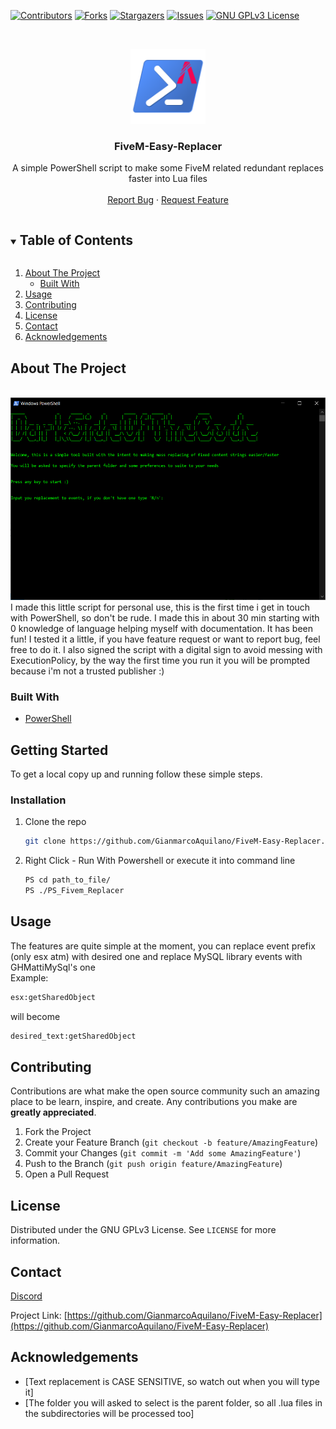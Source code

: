<!--
*** Thanks for checking out the Best-README-Template. If you have a suggestion
*** that would make this better, please fork the repo and create a pull request
*** or simply open an issue with the tag "enhancement".
*** Thanks again! Now go create something AMAZING! :D
***
***
***
*** To avoid retyping too much info. Do a search and replace for the following:
*** GianmarcoAquilano, repo_name, twitter_handle, email, project_title, project_description
-->



<!-- PROJECT SHIELDS -->
<!--
*** I'm using markdown "reference style" links for readability.
*** Reference links are enclosed in brackets [ ] instead of parentheses ( ).
*** See the bottom of this document for the declaration of the reference variables
*** for contributors-url, forks-url, etc. This is an optional, concise syntax you may use.
*** https://www.markdownguide.org/basic-syntax/#reference-style-links
-->
[![Contributors][contributors-shield]][contributors-url]
[![Forks][forks-shield]][forks-url]
[![Stargazers][stars-shield]][stars-url]
[![Issues][issues-shield]][issues-url]
[![GNU GPLv3 License][license-shield]][license-url]


<!-- PROJECT LOGO -->
<br />
<p align="center">
  <a href="https://github.com/GianmarcoAquilano/FiveM-Easy-Replacer">
    <img src="images/logo.png" alt="Logo" width="120" height="120">
  </a>

  <h3 align="center">FiveM-Easy-Replacer</h3>

  <p align="center">
    A simple PowerShell script to make some FiveM related redundant replaces faster into Lua files
    <br />
    <br />
    <a href="https://github.com/GianmarcoAquilano/FiveM-Easy-Replacer/issues">Report Bug</a>
    ·
    <a href="https://github.com/GianmarcoAquilano/FiveM-Easy-Replacer/issues">Request Feature</a>
  </p>
</p>



<!-- TABLE OF CONTENTS -->
<details open="open">
  <summary><h2 style="display: inline-block">Table of Contents</h2></summary>
  <ol>
    <li>
      <a href="#about-the-project">About The Project</a>
      <ul>
        <li><a href="#built-with">Built With</a></li>
      </ul>
    </li>
    <!-- <li>
      <a href="#getting-started">Getting Started</a>
      <ul>
        <li><a href="#prerequisites">Prerequisites</a></li>
        <li><a href="#installation">Installation</a></li>
      </ul>
    </li> -->
    <li><a href="#usage">Usage</a></li>
    <li><a href="#contributing">Contributing</a></li>
    <li><a href="#license">License</a></li>
    <li><a href="#contact">Contact</a></li>
    <li><a href="#acknowledgements">Acknowledgements</a></li>
  </ol>
</details>



<!-- ABOUT THE PROJECT -->
## About The Project
<br />

 <a href="https://github.com/GianmarcoAquilano/FiveM-Easy-Replacer">
    <img src="images/showcase.png" alt="Showcase" width="576" height="324">
 </a>

<br />
I made this little script for personal use, this is the first time i get in touch with PowerShell, so don't be rude. I made this in about 30 min starting with 0 knowledge of language helping myself with documentation. It has been fun! I tested it a little, if you have feature request or want to report bug, feel free to do it.
I also signed the script with a digital sign to avoid messing with ExecutionPolicy, by the way the first time you run it you will be prompted because i'm not a trusted publisher :)


### Built With

* [PowerShell](https://docs.microsoft.com/en-us/powershell/)


<!-- GETTING STARTED -->
## Getting Started

To get a local copy up and running follow these simple steps.

### Installation

1. Clone the repo
   ```sh
   git clone https://github.com/GianmarcoAquilano/FiveM-Easy-Replacer.git
   ```
2. Right Click - Run With Powershell or execute it into command line
   ```sh
   PS cd path_to_file/
   PS ./PS_Fivem_Replacer
   ```

<!-- USAGE EXAMPLES -->
## Usage

The features are quite simple at the moment, you can replace event prefix (only esx atm) with desired one and replace MySQL library events with GHMattiMySql's one
<br/>
Example:
```sh
esx:getSharedObject
``` 
will become
```sh
desired_text:getSharedObject
```

<!-- CONTRIBUTING -->
## Contributing

Contributions are what make the open source community such an amazing place to be learn, inspire, and create. Any contributions you make are **greatly appreciated**.

1. Fork the Project
2. Create your Feature Branch (`git checkout -b feature/AmazingFeature`)
3. Commit your Changes (`git commit -m 'Add some AmazingFeature'`)
4. Push to the Branch (`git push origin feature/AmazingFeature`)
5. Open a Pull Request

<!-- LICENSE -->
## License

Distributed under the GNU GPLv3 License. See `LICENSE` for more information.



<!-- CONTACT -->
## Contact

[Discord](https://discord.com/users/179289479360675840)

Project Link: [https://github.com/GianmarcoAquilano/FiveM-Easy-Replacer](https://github.com/GianmarcoAquilano/FiveM-Easy-Replacer)



<!-- ACKNOWLEDGEMENTS -->
## Acknowledgements

* [Text replacement is CASE SENSITIVE, so watch out when you will type it]
* [The folder you will asked to select is the parent folder, so all .lua files in the subdirectories will be processed too]


<!-- MARKDOWN LINKS & IMAGES -->
<!-- https://www.markdownguide.org/basic-syntax/#reference-style-links -->
[contributors-shield]: https://img.shields.io/github/contributors/GianmarcoAquilano/FiveM-Easy-Replacer.svg?style=for-the-badge
[contributors-url]: https://github.com/GianmarcoAquilano/FiveM-Easy-Replacer/graphs/contributors
[forks-shield]: https://img.shields.io/github/forks/GianmarcoAquilano/FiveM-Easy-Replacer.svg?style=for-the-badge
[forks-url]: https://github.com/GianmarcoAquilano/FiveM-Easy-Replacer/network/members
[stars-shield]: https://img.shields.io/github/stars/GianmarcoAquilano/FiveM-Easy-Replacer.svg?style=for-the-badge
[stars-url]: https://github.com/GianmarcoAquilano/FiveM-Easy-Replacer/stargazers
[issues-shield]: https://img.shields.io/github/issues/GianmarcoAquilano/FiveM-Easy-Replacer.svg?style=for-the-badge
[issues-url]: https://github.com/GianmarcoAquilano/FiveM-Easy-Replacer/issues
[license-shield]: https://img.shields.io/github/license/GianmarcoAquilano/FiveM-Easy-Replacer.svg?style=for-the-badge
[license-url]: https://github.com/GianmarcoAquilano/FiveM-Easy-Replacer/blob/master/LICENSE.txt
[linkedin-shield]: https://img.shields.io/badge/-LinkedIn-black.svg?style=for-the-badge&logo=linkedin&colorB=555
[linkedin-url]: https://linkedin.com/in/GianmarcoAquilano
